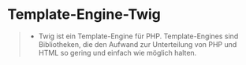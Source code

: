 # Template-Engine-Twig

> * Twig ist ein Template-Engine für PHP. Template-Engines sind Bibliotheken, die den Aufwand zur Unterteilung von PHP und HTML so gering und einfach wie möglich halten.

